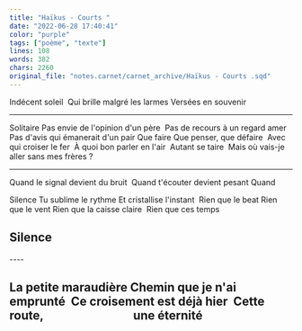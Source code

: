 ```yaml
---
title: "Haïkus - Courts "
date: "2022-06-28 17:40:41"
color: "purple"
tags: ["poème", "texte"]
lines: 108
words: 382
chars: 2260
original_file: "notes.carnet/carnet_archive/Haïkus - Courts .sqd"
---
```


Indécent soleil 
Qui brille malgré les larmes
Versées en souvenir 

----

Solitaire
Pas envie de l'opinion d'un père 
Pas de recours à un regard amer
Pas d'avis qui émanerait d'un pair
Que faire
Que penser, que défaire 
Avec qui croiser le fer 
À quoi bon parler en l'air 
Autant se taire 
Mais où vais-je aller sans mes frères ? 

----

Quand le signal devient du bruit 
Quand t'écouter devient pesant
Quand 

Silence
Tu sublime le rythme
Et cristallise l'instant 
Rien que le beat
Rien que le vent
Rien que la caisse claire 
Rien que ces temps
## Silence

---- 

La petite maraudière
Chemin que je n'ai emprunté 
Ce croisement est déjà hier 
Cette route, 
                              une éternité 
----

